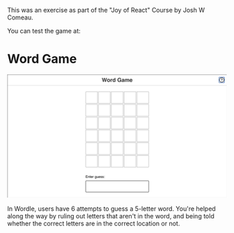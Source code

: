 This was an exercise as part of the "Joy of React" Course by Josh W Comeau.

You can test the game at:


# Word Game
![Demo showing the finished product, our Wordle clone](docs/wordle-demo.gif)

In Wordle, users have 6 attempts to guess a 5-letter word. You're helped along the way by ruling out letters that aren't in the word, and being told whether the correct letters are in the correct location or not.

